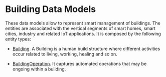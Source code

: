 # Building Data Models

These data models allow to represent smart management of buildings. The entities
are associated with the vertical segments of smart homes, smart cities, industry
and related IoT applications. It is composed by the following entity types:

-   [Building](../Building/doc/spec.md). A Building is a human build structure
    where different activities occur related to living, working, healing and so
    on.

-   [BuildingOperation](../BuildingOperation/doc/spec.md). It captures automated
    operations that may be ongoing within a building.
